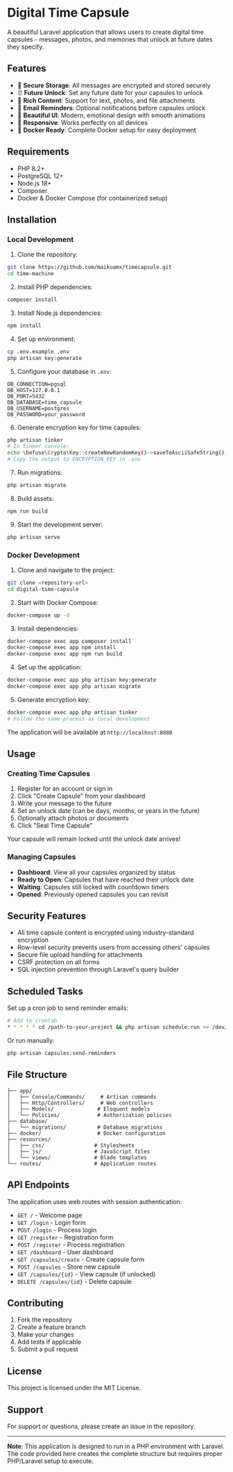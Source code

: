 # Digital Time Capsule

A beautiful Laravel application that allows users to create digital time capsules - messages, photos, and memories that unlock at future dates they specify.

## Features

- 🔐 **Secure Storage**: All messages are encrypted and stored securely
- ⏰ **Future Unlock**: Set any future date for your capsules to unlock
- 💌 **Rich Content**: Support for text, photos, and file attachments
- 📧 **Email Reminders**: Optional notifications before capsules unlock
- 🎨 **Beautiful UI**: Modern, emotional design with smooth animations
- 📱 **Responsive**: Works perfectly on all devices
- 🐳 **Docker Ready**: Complete Docker setup for easy deployment

## Requirements

- PHP 8.2+
- PostgreSQL 12+
- Node.js 18+
- Composer
- Docker & Docker Compose (for containerized setup)

## Installation

### Local Development

1. Clone the repository:
```bash
git clone https://github.com/maikuamx/timecapsule.git
cd time-machine
```

2. Install PHP dependencies:
```bash
composer install
```

3. Install Node.js dependencies:
```bash
npm install
```

4. Set up environment:
```bash
cp .env.example .env
php artisan key:generate
```

5. Configure your database in `.env`:
```env
DB_CONNECTION=pgsql
DB_HOST=127.0.0.1
DB_PORT=5432
DB_DATABASE=time_capsule
DB_USERNAME=postgres
DB_PASSWORD=your_password
```

6. Generate encryption key for time capsules:
```bash
php artisan tinker
# In tinker console:
echo \Defuse\Crypto\Key::createNewRandomKey()->saveToAsciiSafeString();
# Copy the output to ENCRYPTION_KEY in .env
```

7. Run migrations:
```bash
php artisan migrate
```

8. Build assets:
```bash
npm run build
```

9. Start the development server:
```bash
php artisan serve
```

### Docker Development

1. Clone and navigate to the project:
```bash
git clone <repository-url>
cd digital-time-capsule
```

2. Start with Docker Compose:
```bash
docker-compose up -d
```

3. Install dependencies:
```bash
docker-compose exec app composer install
docker-compose exec app npm install
docker-compose exec app npm run build
```

4. Set up the application:
```bash
docker-compose exec app php artisan key:generate
docker-compose exec app php artisan migrate
```

5. Generate encryption key:
```bash
docker-compose exec app php artisan tinker
# Follow the same process as local development
```

The application will be available at `http://localhost:8080`

## Usage

### Creating Time Capsules

1. Register for an account or sign in
2. Click "Create Capsule" from your dashboard
3. Write your message to the future
4. Set an unlock date (can be days, months, or years in the future)
5. Optionally attach photos or documents
6. Click "Seal Time Capsule"

Your capsule will remain locked until the unlock date arrives!

### Managing Capsules

- **Dashboard**: View all your capsules organized by status
- **Ready to Open**: Capsules that have reached their unlock date
- **Waiting**: Capsules still locked with countdown timers
- **Opened**: Previously opened capsules you can revisit

## Security Features

- All time capsule content is encrypted using industry-standard encryption
- Row-level security prevents users from accessing others' capsules
- Secure file upload handling for attachments
- CSRF protection on all forms
- SQL injection prevention through Laravel's query builder

## Scheduled Tasks

Set up a cron job to send reminder emails:

```bash
# Add to crontab
* * * * * cd /path-to-your-project && php artisan schedule:run >> /dev/null 2>&1
```

Or run manually:
```bash
php artisan capsules:send-reminders
```

## File Structure

```
├── app/
│   ├── Console/Commands/     # Artisan commands
│   ├── Http/Controllers/     # Web controllers  
│   ├── Models/              # Eloquent models
│   └── Policies/            # Authorization policies
├── database/
│   └── migrations/          # Database migrations
├── docker/                  # Docker configuration
├── resources/
│   ├── css/                # Stylesheets
│   ├── js/                 # JavaScript files
│   └── views/              # Blade templates
└── routes/                 # Application routes
```

## API Endpoints

The application uses web routes with session authentication:

- `GET /` - Welcome page
- `GET /login` - Login form
- `POST /login` - Process login
- `GET /register` - Registration form
- `POST /register` - Process registration
- `GET /dashboard` - User dashboard
- `GET /capsules/create` - Create capsule form
- `POST /capsules` - Store new capsule
- `GET /capsules/{id}` - View capsule (if unlocked)
- `DELETE /capsules/{id}` - Delete capsule

## Contributing

1. Fork the repository
2. Create a feature branch
3. Make your changes
4. Add tests if applicable
5. Submit a pull request

## License

This project is licensed under the MIT License.

## Support

For support or questions, please create an issue in the repository.

---

**Note**: This application is designed to run in a PHP environment with Laravel. The code provided here creates the complete structure but requires proper PHP/Laravel setup to execute.
